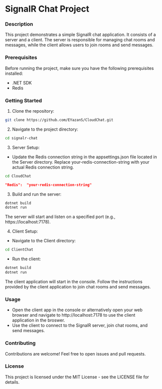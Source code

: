 ﻿# SignalR Chat Project

### Description

This project demonstrates a simple SignalR chat application. It consists of a server and a client. The server is responsible for managing chat rooms and messages, while the client allows users to join rooms and send messages.

### Prerequisites

Before running the project, make sure you have the following prerequisites installed:

- .NET SDK
- Redis

### Getting Started

1. Clone the repository:

``` bash
git clone https://github.com/EYazanS/CloudChat.git
```

2. Navigate to the project directory:

``` bash
cd signalr-chat
```

3. Server Setup:

- Update the Redis connection string in the appsettings.json file located in the Server directory. Replace your-redis-connection-string with your actual Redis connection string.

``` bash
cd CloudChat
```
``` json
"Redis":  "your-redis-connection-string"
```

3. Build and run the server:

``` bash
dotnet build
dotnet run
```

The server will start and listen on a specified port (e.g., https://localhost:7178).

4. Client Setup:

- Navigate to the Client directory:

``` bash
cd ClientChat
```

- Run the client:

``` bash
dotnet build
dotnet run
```

The client application will start in the console. Follow the instructions provided by the client application to join chat rooms and send messages.

### Usage

- Open the client app in the console or alternatively open your web browser and navigate to http://localhost:7178 to use the client application in the broswer.
- Use the client to connect to the SignalR server, join chat rooms, and send messages.

### Contributing

Contributions are welcome! Feel free to open issues and pull requests.

### License

This project is licensed under the MIT License - see the LICENSE file for details.